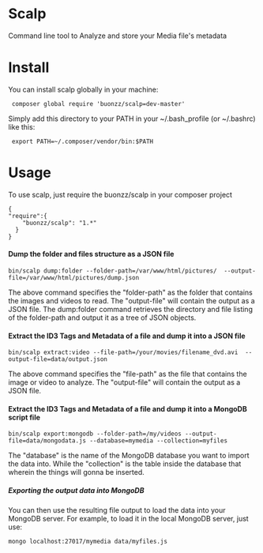 Scalp
=====

Command line tool to Analyze and store your Media file's metadata 

Install
=======

You can install scalp globally in your machine:

     composer global require 'buonzz/scalp=dev-master'

Simply add this directory to your PATH in your ~/.bash_profile (or ~/.bashrc) like this:

     export PATH=~/.composer/vendor/bin:$PATH

Usage
=====

To use scalp, just require the buonzz/scalp in your composer project


    {
    "require":{
        "buonzz/scalp": "1.*"
      }
    }


#### Dump the folder and files structure as a JSON file


    bin/scalp dump:folder --folder-path=/var/www/html/pictures/  --output-file=/var/www/html/pictures/dump.json

The above command specifies the "folder-path" as the folder that contains the images and videos to read. The "output-file" will contain the output as a JSON file.  The dump:folder command retrieves the directory and file listing of the folder-path and output it as a tree of JSON objects.

#### Extract the ID3 Tags and Metadata of a file and dump it into a JSON file


    bin/scalp extract:video --file-path=/your/movies/filename_dvd.avi  --output-file=data/output.json

The above command specifies the "file-path" as the file that contains the image or video to analyze. The "output-file" will contain the output as a JSON file.

#### Extract the ID3 Tags and Metadata of a file and dump it into a MongoDB script file


    bin/scalp export:mongodb --folder-path=/my/videos --output-file=data/mongodata.js --database=mymedia --collection=myfiles


The "database" is the name of the MongoDB database you want to import the data into. While the "collection" is the table inside the database that wherein the things will gonna be inserted.


##### Exporting the output data into MongoDB

You can then use the resulting file output to load the data into your MongoDB server. For example, to load it in the local MongoDB server, just use:

    mongo localhost:27017/mymedia data/myfiles.js


